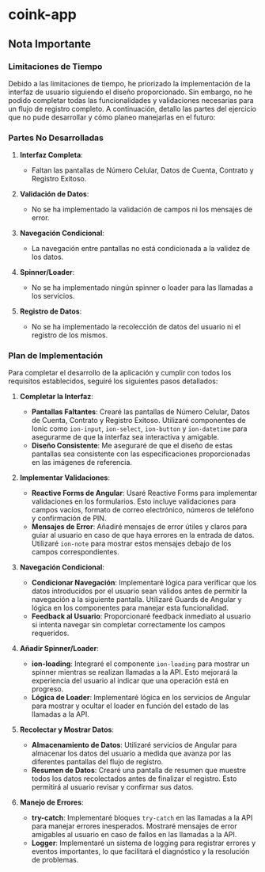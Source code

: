 # coink-app

## Nota Importante

### Limitaciones de Tiempo

Debido a las limitaciones de tiempo, he priorizado la implementación de la interfaz de usuario siguiendo el diseño proporcionado. Sin embargo, no he podido completar todas las funcionalidades y validaciones necesarias para un flujo de registro completo. A continuación, detallo las partes del ejercicio que no pude desarrollar y cómo planeo manejarlas en el futuro:

### Partes No Desarrolladas

1. **Interfaz Completa**:
   - Faltan las pantallas de Número Celular, Datos de Cuenta, Contrato y Registro Exitoso.

2. **Validación de Datos**:
   - No se ha implementado la validación de campos ni los mensajes de error.

3. **Navegación Condicional**:
   - La navegación entre pantallas no está condicionada a la validez de los datos.

4. **Spinner/Loader**:
   - No se ha implementado ningún spinner o loader para las llamadas a los servicios.

5. **Registro de Datos**:
   - No se ha implementado la recolección de datos del usuario ni el registro de los mismos.

### Plan de Implementación

Para completar el desarrollo de la aplicación y cumplir con todos los requisitos establecidos, seguiré los siguientes pasos detallados:

1. **Completar la Interfaz**:
   - **Pantallas Faltantes**: Crearé las pantallas de Número Celular, Datos de Cuenta, Contrato y Registro Exitoso. Utilizaré componentes de Ionic como `ion-input`, `ion-select`, `ion-button` y `ion-datetime` para asegurarme de que la interfaz sea interactiva y amigable.
   - **Diseño Consistente**: Me aseguraré de que el diseño de estas pantallas sea consistente con las especificaciones proporcionadas en las imágenes de referencia.

2. **Implementar Validaciones**:
   - **Reactive Forms de Angular**: Usaré Reactive Forms para implementar validaciones en los formularios. Esto incluye validaciones para campos vacíos, formato de correo electrónico, números de teléfono y confirmación de PIN.
   - **Mensajes de Error**: Añadiré mensajes de error útiles y claros para guiar al usuario en caso de que haya errores en la entrada de datos. Utilizaré `ion-note` para mostrar estos mensajes debajo de los campos correspondientes.

3. **Navegación Condicional**:
   - **Condicionar Navegación**: Implementaré lógica para verificar que los datos introducidos por el usuario sean válidos antes de permitir la navegación a la siguiente pantalla. Utilizaré Guards de Angular y lógica en los componentes para manejar esta funcionalidad.
   - **Feedback al Usuario**: Proporcionaré feedback inmediato al usuario si intenta navegar sin completar correctamente los campos requeridos.

4. **Añadir Spinner/Loader**:
   - **ion-loading**: Integraré el componente `ion-loading` para mostrar un spinner mientras se realizan llamadas a la API. Esto mejorará la experiencia del usuario al indicar que una operación está en progreso.
   - **Lógica de Loader**: Implementaré lógica en los servicios de Angular para mostrar y ocultar el loader en función del estado de las llamadas a la API.

5. **Recolectar y Mostrar Datos**:
   - **Almacenamiento de Datos**: Utilizaré servicios de Angular para almacenar los datos del usuario a medida que avanza por las diferentes pantallas del flujo de registro.
   - **Resumen de Datos**: Crearé una pantalla de resumen que muestre todos los datos recolectados antes de finalizar el registro. Esto permitirá al usuario revisar y confirmar sus datos.

6. **Manejo de Errores**:
   - **try-catch**: Implementaré bloques `try-catch` en las llamadas a la API para manejar errores inesperados. Mostraré mensajes de error amigables al usuario en caso de fallos en las llamadas a la API.
   - **Logger**: Implementaré un sistema de logging para registrar errores y eventos importantes, lo que facilitará el diagnóstico y la resolución de problemas.
